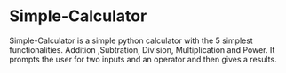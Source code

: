 # Simple-Calculator


Simple-Calculator is a simple python calculator with the 5 simplest functionalities. Addition ,Subtration, Division, Multiplication and Power. It prompts the user for two inputs and an operator and then gives a results. 
